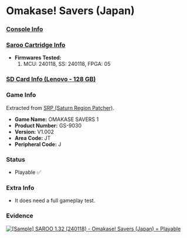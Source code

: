 # Omakase! Savers (Japan)

### [Console Info](../../../../Info/Consoles/VA13/README.md)

### [Saroo Cartridge Info](../../../../Info/Cartridges/RetroGameParadiseStore/1.32F/README.md)

- <b>Firmwares Tested:</b>
  1. MCU: 240118, SS: 240118, FPGA: 05

### [SD Card Info (Lenovo - 128 GB)](../../../../Info/SdCards/Lenovo/128GB/fat32/README.md)

### Game Info

Extracted from [SRP (Saturn Region Patcher)](https://segaxtreme.net/resources/saturn-region-patcher.81/download).

- <b>Game Name:</b> OMAKASE SAVERS 1
- <b>Product Number:</b> GS-9030
- <b>Version:</b> V1.002
- <b>Area Code:</b> JT
- <b>Peripheral Code:</b> J

### Status

- Playable :white_check_mark:

### Extra Info

- It does need a full gameplay test.

### Evidence

[![[Sample] SAROO 1.32 (240118) - Omakase! Savers (Japan) = Playable](https://img.youtube.com/vi/oZAL2r53AxA/0.jpg)](https://www.youtube.com/watch?v=oZAL2r53AxA)
